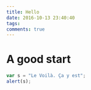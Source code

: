 ```yaml
---
title: Hello
date: 2016-10-13 23:40:40
tags:
comments: true
---
```

# A good start
```javascript
var s = "Le Voilà. Ça y est";
alert(s);
```
<!-- more -->